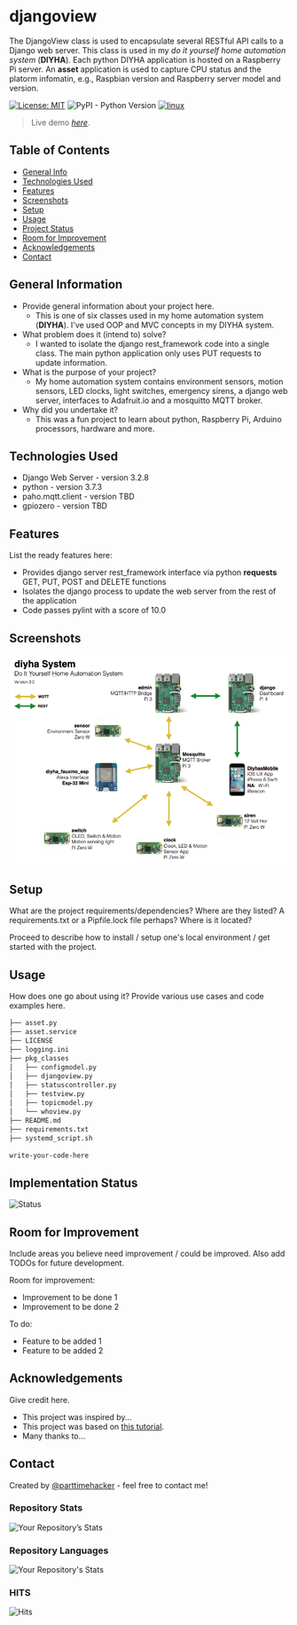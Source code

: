 # djangoview 
The DjangoView class is used to encapsulate several RESTful API calls to a Django web server. This class is used in my *do it yourself home automation system* (**DIYHA**). Each python DIYHA application is hosted on a Raspberry Pi server. An **asset** application is used to capture CPU status and the platorm infomatin, e.g., Raspbian version and Raspberry server model and version.   

[![License: MIT](https://img.shields.io/badge/License-MIT-yellow.svg)](https://opensource.org/licenses/MIT)
![PyPI - Python Version](https://img.shields.io/pypi/pyversions/Django)
[![linux](https://svgshare.com/i/Zhy.svg)](https://svgshare.com/i/Zhy.svg)

> Live demo [_here_](https://www.example.com). <!-- If you have the project hosted somewhere, include the link here. -->

## Table of Contents
* [General Info](#general-information)
* [Technologies Used](#technologies-used)
* [Features](#features)
* [Screenshots](#screenshots)
* [Setup](#setup)
* [Usage](#usage)
* [Project Status](#project-status)
* [Room for Improvement](#room-for-improvement)
* [Acknowledgements](#acknowledgements)
* [Contact](#contact)
<!-- * [License](#license) -->


## General Information
- Provide general information about your project here.
  - This is one of six classes used in my home automation system (**DIYHA**). I've used OOP and MVC concepts in my DIYHA system. 
- What problem does it (intend to) solve?
  - I wanted to isolate the django rest_framework code into a single class. The main python application only uses PUT requests to update information.
- What is the purpose of your project?
  - My home automation system contains environment sensors, motion sensors, LED clocks, light switches, emergency sirens, a django web server, interfaces to Adafruit.io and a mosquitto MQTT broker.
- Why did you undertake it?
  - This was a fun project to learn about python, Raspberry Pi, Arduino processors, hardware and more.
<!-- You don't have to answer all the questions - just the ones relevant to your project. -->


## Technologies Used
- Django Web Server - version 3.2.8
- python - version 3.7.3
- paho.mqtt.client - version TBD
- gpiozero - version TBD

## Features
List the ready features here:
- Provides django server rest_framework interface via python **requests** GET, PUT, POST and DELETE functions
- Isolates the django process to update the web server from the rest of the application
- Code passes pylint with a score of 10.0


## Screenshots
![Example screenshot](./diyhadiagram.png)
<!-- If you have screenshots you'd like to share, include them here. -->


## Setup
What are the project requirements/dependencies? Where are they listed? A requirements.txt or a Pipfile.lock file perhaps? Where is it located?

Proceed to describe how to install / setup one's local environment / get started with the project.


## Usage
How does one go about using it?
Provide various use cases and code examples here.

```
├── asset.py
├── asset.service
├── LICENSE
├── logging.ini
├── pkg_classes
│   ├── configmodel.py
│   ├── djangoview.py
│   ├── statuscontroller.py
│   ├── testview.py
│   ├── topicmodel.py
│   └── whoview.py
├── README.md
├── requirements.txt
├── systemd_script.sh
```
`write-your-code-here`


## Implementation Status
![Status](https://progress-bar.dev/80/?title=progress)


## Room for Improvement
Include areas you believe need improvement / could be improved. Also add TODOs for future development.

Room for improvement:
- Improvement to be done 1
- Improvement to be done 2

To do:
- Feature to be added 1
- Feature to be added 2


## Acknowledgements
Give credit here.
- This project was inspired by...
- This project was based on [this tutorial](https://www.example.com).
- Many thanks to...


## Contact
Created by [@parttimehacker](https://www.parttimehacker.io/) - feel free to contact me!
### Repository Stats
![Your Repository’s Stats](https://github-readme-stats.vercel.app/api?username=parttimehacker&show_icons=true)
### Repository Languages
![Your Repository's Stats](https://github-readme-stats.vercel.app/api/top-langs/?username=parttimehacker&theme=blue-green)
### HITS
![Hits](https://hitcounter.pythonanywhere.com/count/tag.svg?url=https://github.com/parttimehacker)


<!-- Optional -->
<!-- ## License -->
<!-- This project is open source and available under the [... License](). -->

<!-- You don't have to include all sections - just the one's relevant to your project -->
